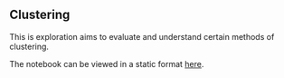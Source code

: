 ## Clustering
This is exploration aims to evaluate and understand certain methods of clustering.

The notebook can be viewed in a static format [here](https://ksureshprojects.github.io/Clustering.html).
